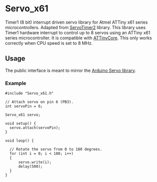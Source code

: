 # Servo_x61
Timer1 (8 bit) interrupt driven servo library for Atmel ATTiny x61 series microcontrollers. Adapted from [ServoTimer2](https://github.com/nabontra/ServoTimer2) library. This library uses Timer1 hardware interrupt to control up to 8 servos using an ATTiny x61 series microcontroller. It is compatible with [ATTinyCore](https://github.com/SpenceKonde/ATTinyCore). This only works correctly when CPU speed is set to 8 MHz.

## Usage

The public interface is meant to mirror the [Arduino Servo library](https://www.arduino.cc/en/Reference/Servo).

### Example

```
#include "Servo_x61.h"

// Attach servo on pin 6 (PB3).
int servoPin = 6;

Servo_x61 servo;

void setup() {
  servo.attach(servoPin);
}

void loop() {

  // Rotate the servo from 0 to 180 degrees.
  for (int i = 0; i < 180; i++) 
  {
      servo.write(i);
      delay(500);
  }
}
```
